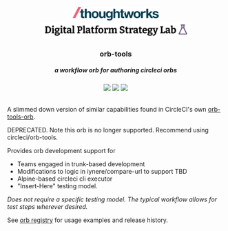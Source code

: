 
<div align="center">
	<p>
		<img alt="Thoughtworks Logo" src="https://raw.githubusercontent.com/ThoughtWorks-DPS/static/master/thoughtworks_flamingo_wave.png?sanitize=true" width=200 />
    <br />
		<img alt="DPS Title" src="https://raw.githubusercontent.com/ThoughtWorks-DPS/static/master/dps_lab_title.png" width=350/>
	</p>
  <h3>orb-tools</h3>
  <h5>a workflow orb for authoring circleci orbs</h5>
  <a href="https://app.circleci.com/pipelines/github/ThoughtWorks-DPS/orb-tools"><img src="https://circleci.com/gh/ThoughtWorks-DPS/orb-tools.svg?style=shield"></a> <a href="https://badges.circleci.com/orbs/twdps/orb-tools.svg"><img src="https://badges.circleci.com/orbs/twdps/orb-tools.svg"></a> <a href="https://opensource.org/licenses/MIT"><img src="https://img.shields.io/badge/license-MIT-blue.svg"></a>
</div>
<br />

A slimmed down version of similar capabilities found in CircleCI's own [orb-tools-orb](https://github.com/CircleCI-Public/orb-tools-orb).  

DEPRECATED. Note this orb is no longer supported. Recommend using circleci/orb-tools.  

Provides orb development support for  

* Teams engaged in trunk-based development
* Modifications to logic in iynere/compare-url to support TBD
* Alpine-based circleci cli executor
* "Insert-Here" testing model.

_Does not require a specific testing model. The typical workflow allows for test steps wherever desired._

See [orb registry](https://circleci.com/orbs/registry/orb/twdps/orb-tools) for usage examples and release history.


